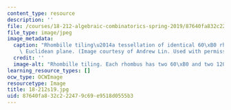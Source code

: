 ```yaml
---
content_type: resource
description: ''
file: /courses/18-212-algebraic-combinatorics-spring-2019/87640fa832c222479c69e9518d0555b3_18-212s19.jpg
file_type: image/jpeg
image_metadata:
  caption: "Rhombille tiling\u2014a tessellation of identical 60\xB0 rhombi on the\
    \ Euclidean plane. (Image courtesy of Andrew Lin. Used with permission.)"
  credit: ''
  image-alt: "Rhombille tiling. Each rhombus has two 60\xB0 and two 120\xB0 angles."
learning_resource_types: []
ocw_type: OCWImage
resourcetype: Image
title: 18-212s19.jpg
uid: 87640fa8-32c2-2247-9c69-e9518d0555b3
---
```

